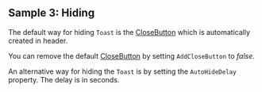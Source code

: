 ## Sample 3: Hiding

The default way for hiding `Toast` is the [CloseButton](/docs/controls/bootstrap4/CloseButton/{branch}) which is automatically created in header.

You can remove the default [CloseButton](/docs/controls/bootstrap4/CloseButton/{branch}) by setting `AddCloseButton` to *false*.

An alternative way for hiding the `Toast` is by setting the `AutoHideDelay` property. The delay is in seconds.